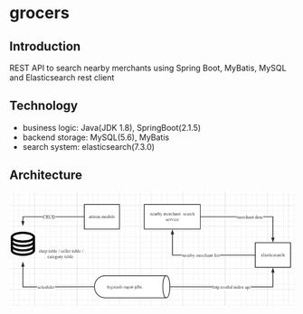 # grocers

## Introduction
REST API to search nearby merchants using Spring Boot, MyBatis, MySQL and Elasticsearch rest client

## Technology
- business logic: Java(JDK 1.8), SpringBoot(2.1.5)
- backend storage: MySQL(5.6), MyBatis
- search system: elasticsearch(7.3.0)

## Architecture
![](https://github.com/yuhaolu1994/grocers/blob/merchant-search/src/main/resources/solution_diagram.png)
